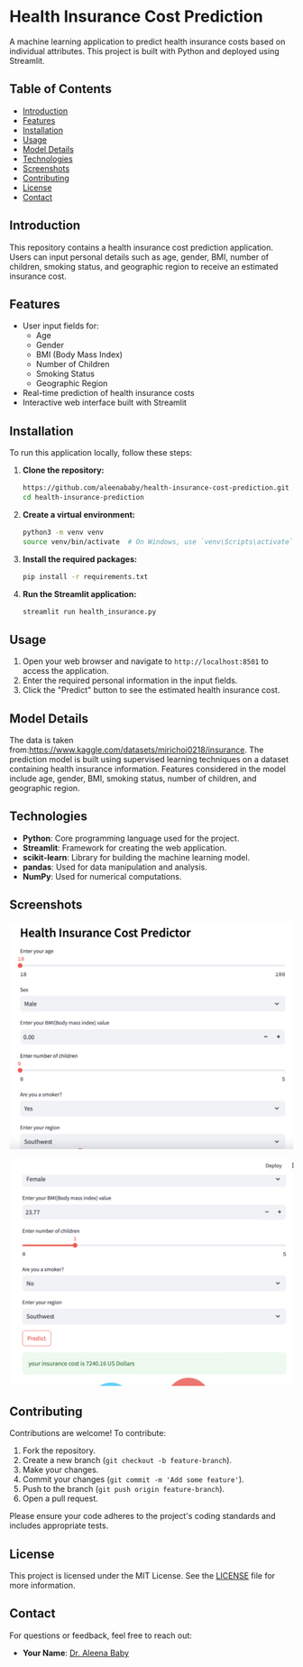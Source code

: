# Health Insurance Cost Prediction

A machine learning application to predict health insurance costs based on individual attributes. This project is built with Python and deployed using Streamlit.

## Table of Contents
- [Introduction](#introduction)
- [Features](#features)
- [Installation](#installation)
- [Usage](#usage)
- [Model Details](#model-details)
- [Technologies](#technologies)
- [Screenshots](#screenshots)
- [Contributing](#contributing)
- [License](#license)
- [Contact](#contact)

## Introduction
This repository contains a health insurance cost prediction application. Users can input personal details such as age, gender, BMI, number of children, smoking status, and geographic region to receive an estimated insurance cost.

## Features
- User input fields for:
  - Age
  - Gender
  - BMI (Body Mass Index)
  - Number of Children
  - Smoking Status
  - Geographic Region
- Real-time prediction of health insurance costs
- Interactive web interface built with Streamlit

## Installation
To run this application locally, follow these steps:

1. **Clone the repository:**
   ```bash
   https://github.com/aleenababy/health-insurance-cost-prediction.git
   cd health-insurance-prediction
   ```

2. **Create a virtual environment:**
   ```bash
   python3 -m venv venv
   source venv/bin/activate  # On Windows, use `venv\Scripts\activate`
   ```

3. **Install the required packages:**
   ```bash
   pip install -r requirements.txt
   ```

4. **Run the Streamlit application:**
   ```bash
   streamlit run health_insurance.py
   ```

## Usage
1. Open your web browser and navigate to `http://localhost:8501` to access the application.
2. Enter the required personal information in the input fields.
3. Click the "Predict" button to see the estimated health insurance cost.

## Model Details
The data is taken from:https://www.kaggle.com/datasets/mirichoi0218/insurance. The prediction model is built using supervised learning techniques on a dataset containing health insurance information. Features considered in the model include age, gender, BMI, smoking status, number of children, and geographic region.

## Technologies
- **Python**: Core programming language used for the project.
- **Streamlit**: Framework for creating the web application.
- **scikit-learn**: Library for building the machine learning model.
- **pandas**: Used for data manipulation and analysis.
- **NumPy**: Used for numerical computations.

## Screenshots
![Home Page](home_prediction_health_insurance.png)

![Prediction Result](prediction.png)


## Contributing
Contributions are welcome! To contribute:

1. Fork the repository.
2. Create a new branch (`git checkout -b feature-branch`).
3. Make your changes.
4. Commit your changes (`git commit -m 'Add some feature'`).
5. Push to the branch (`git push origin feature-branch`).
6. Open a pull request.

Please ensure your code adheres to the project's coding standards and includes appropriate tests.

## License
This project is licensed under the MIT License. See the [LICENSE](LICENSE) file for more information.

## Contact
For questions or feedback, feel free to reach out:

- **Your Name**: [Dr. Aleena Baby](mailto:aleenababy839@gmail.com)
